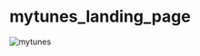 # mytunes_landing_page

![mytunes](https://user-images.githubusercontent.com/34385544/49135697-533b1100-f29c-11e8-8c0d-1441713d44b8.png)
